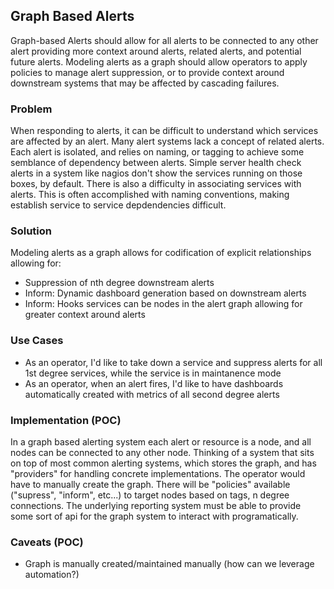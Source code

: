 ## Graph Based Alerts

Graph-based Alerts should allow for all alerts to be connected to any other alert providing more context
around alerts, related alerts, and potential future alerts.  Modeling alerts as a graph should allow operators
to apply policies to manage alert suppression, or to provide context around downstream systems that may be affected
by cascading failures.

### Problem

When responding to alerts, it can be difficult to understand which services are affected by an alert.  Many alert systems 
lack a concept of related alerts.  Each alert is isolated, and relies on naming, or tagging to achieve some semblance
of dependency between alerts.  Simple server health check alerts in a system like nagios don't show the services running
on those boxes, by default.  There is also a difficulty in associating services with alerts.  This is often accomplished
with naming conventions, making establish service to service depdendencies difficult.

### Solution

Modeling alerts as a graph allows for codification of explicit relationships allowing for:

- Suppression of nth degree downstream alerts
- Inform: Dynamic dashboard generation based on downstream alerts
- Inform: Hooks services can be nodes in the alert graph allowing for greater context around alerts

### Use Cases

- As an operator, I'd like to take down a service and suppress alerts for all 1st degree services, while the service is in maintanence mode
- As an operator, when an alert fires, I'd like to have dashboards automatically created with metrics of all second degree alerts

### Implementation (POC)

In a graph based alerting system each alert or resource is a node, and all nodes can be connected to any other node.
Thinking of a system that sits on top of most common alerting systems, which stores the graph, and has "providers" for
handling concrete implementations. The operator would have to manually create the graph.  There will be "policies" available 
("supress", "inform", etc...) to target nodes based on tags, n degree connections.  The underlying reporting system
must be able to provide some sort of api for the graph system to interact with programatically.

### Caveats (POC)

- Graph is manually created/maintained manually (how can we leverage automation?)


